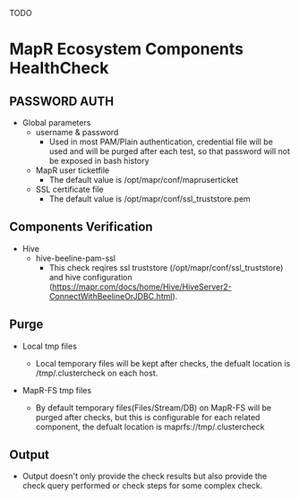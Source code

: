 TODO

# MapR Ecosystem Components HealthCheck

## PASSWORD AUTH

* Global parameters
    - username & password
        + Used in most PAM/Plain authentication, credential file will be used and will be purged after each test, so that password will not be exposed in bash history
    - MapR user ticketfile
        + The default value is /opt/mapr/conf/mapruserticket
    - SSL certificate file
        + The default value is /opt/mapr/conf/ssl_truststore.pem


## Components Verification

* Hive
    - hive-beeline-pam-ssl
        + This check reqires ssl truststore (/opt/mapr/conf/ssl_truststore) and hive configuration (<https://mapr.com/docs/home/Hive/HiveServer2-ConnectWithBeelineOrJDBC.html>).

## Purge

* Local tmp files
    - Local temporary files will be kept after checks, the defualt location is /tmp/.clustercheck on each host.

* MapR-FS tmp files
    - By default temporary files(Files/Stream/DB) on MapR-FS will be purged after checks, but this is configurable for each related component, the defualt location is maprfs://tmp/.clustercheck

## Output

* Output doesn't only provide the check results but also provide the check query performed or check steps for some complex check.